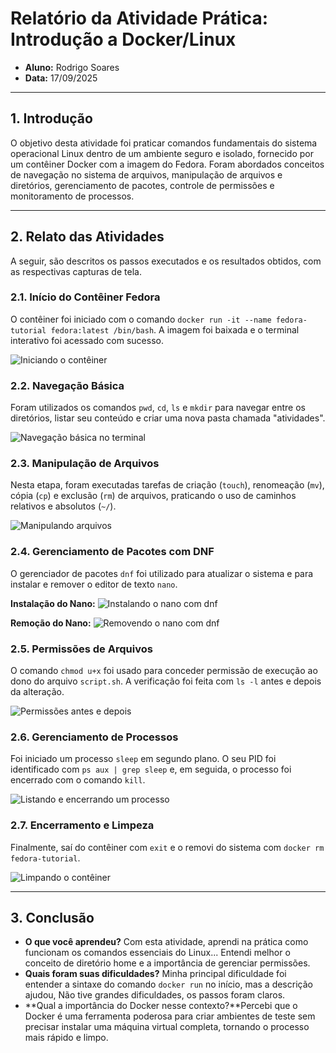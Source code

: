 # Relatório da Atividade Prática: Introdução a Docker/Linux

- **Aluno:** Rodrigo Soares
- **Data:** 17/09/2025

---

## 1. Introdução

O objetivo desta atividade foi praticar comandos fundamentais do sistema operacional Linux dentro de um ambiente seguro e isolado, fornecido por um contêiner Docker com a imagem do Fedora. Foram abordados conceitos de navegação no sistema de arquivos, manipulação de arquivos e diretórios, gerenciamento de pacotes, controle de permissões e monitoramento de processos.

---

## 2. Relato das Atividades

A seguir, são descritos os passos executados e os resultados obtidos, com as respectivas capturas de tela.

### 2.1. Início do Contêiner Fedora
O contêiner foi iniciado com o comando `docker run -it --name fedora-tutorial fedora:latest /bin/bash`. A imagem foi baixada e o terminal interativo foi acessado com sucesso.

![Iniciando o contêiner](imagens/1.png)

### 2.2. Navegação Básica
Foram utilizados os comandos `pwd`, `cd`, `ls` e `mkdir` para navegar entre os diretórios, listar seu conteúdo e criar uma nova pasta chamada "atividades".

![Navegação básica no terminal](imagens/2.png)

### 2.3. Manipulação de Arquivos
Nesta etapa, foram executadas tarefas de criação (`touch`), renomeação (`mv`), cópia (`cp`) e exclusão (`rm`) de arquivos, praticando o uso de caminhos relativos e absolutos (`~/`).

![Manipulando arquivos](imagens/3.png)

### 2.4. Gerenciamento de Pacotes com DNF
O gerenciador de pacotes `dnf` foi utilizado para atualizar o sistema e para instalar e remover o editor de texto `nano`.

**Instalação do Nano:**
![Instalando o nano com dnf](imagens/4.png)

**Remoção do Nano:**
![Removendo o nano com dnf](imagens/5.png)

### 2.5. Permissões de Arquivos
O comando `chmod u+x` foi usado para conceder permissão de execução ao dono do arquivo `script.sh`. A verificação foi feita com `ls -l` antes e depois da alteração.

![Permissões antes e depois](imagens/6.png)

### 2.6. Gerenciamento de Processos
Foi iniciado um processo `sleep` em segundo plano. O seu PID foi identificado com `ps aux | grep sleep` e, em seguida, o processo foi encerrado com o comando `kill`.

![Listando e encerrando um processo](imagens/7.png)

### 2.7. Encerramento e Limpeza
Finalmente, saí do contêiner com `exit` e o removi do sistema com `docker rm fedora-tutorial`.

![Limpando o contêiner](imagens/9.png)

---

## 3. Conclusão


* **O que você aprendeu?** Com esta atividade, aprendi na prática como funcionam os comandos essenciais do Linux... Entendi melhor o conceito de diretório home e a importância de gerenciar permissões.
* **Quais foram suas dificuldades?** Minha principal dificuldade foi entender a sintaxe do comando `docker run` no início, mas a descrição ajudou, Não tive grandes dificuldades, os passos foram claros.
* **Qual a importância do Docker nesse contexto?**Percebi que o Docker é uma ferramenta poderosa para criar ambientes de teste sem precisar instalar uma máquina virtual completa, tornando o processo mais rápido e limpo.


